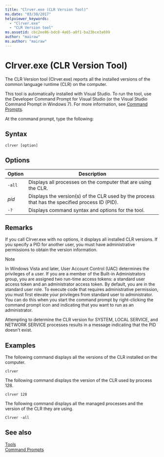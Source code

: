 ```yaml
---
title: "Clrver.exe (CLR Version Tool)"
ms.date: "03/30/2017"
helpviewer_keywords: 
  - "Clrver.exe"
  - "CLR Version tool"
ms.assetid: cbc2ee86-bdc8-4a65-a8f1-ba23bce3a699
author: "mairaw"
ms.author: "mairaw"
---
```

# Clrver.exe (CLR Version Tool)
The CLR Version tool (Clrver.exe) reports all the installed versions of the common language runtime (CLR) on the computer.  
  
 This tool is automatically installed with Visual Studio. To run the tool, use the Developer Command Prompt for Visual Studio (or the Visual Studio Command Prompt in Windows 7). For more information, see [Command Prompts](../../../docs/framework/tools/developer-command-prompt-for-vs.md).  
  
 At the command prompt, type the following:  
  
## Syntax  
  
```  
clrver [option]  
```  
  
## Options  
  
|Option|Description|  
|------------|-----------------|  
|`-all`|Displays all processes on the computer that are using the CLR.|  
|*pid*|Displays the version(s) of the CLR used by the process that has the specified process ID (PID).|  
|`-?`|Displays command syntax and options for the tool.|  
  
## Remarks  
 If you call Clrver.exe with no options, it displays all installed CLR versions. If you specify a PID for another user, you must have administrative permissions to obtain the version information.  
  
> [!NOTE]
>  In Windows Vista and later, User Account Control (UAC) determines the privileges of a user. If you are a member of the Built-in Administrators group, you are assigned two run-time access tokens: a standard user access token and an administrator access token. By default, you are in the standard user role. To execute code that requires administrative permission, you must first elevate your privileges from standard user to administrator. You can do this when you start the command prompt by right-clicking the command prompt icon and indicating that you want to run as an administrator.  
  
 Attempting to determine the CLR version for SYSTEM, LOCAL SERVICE, and NETWORK SERVICE processes results in a message indicating that the PID doesn't exist.  
  
## Examples  
 The following command displays all the versions of the CLR installed on the computer.  
  
 `clrver`  
  
 The following command displays the version of the CLR used by process 128.  
  
 `clrver 128`  
  
 The following command displays all the managed processes and the version of the CLR they are using.  
  
 `Clrver -all`  
  
## See also
 [Tools](../../../docs/framework/tools/index.md)  
 [Command Prompts](../../../docs/framework/tools/developer-command-prompt-for-vs.md)
